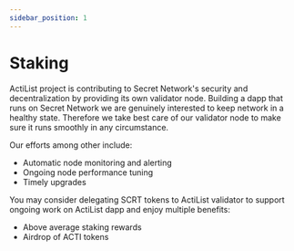 ```yaml
---
sidebar_position: 1
---
```


# Staking

ActiList project is contributing to Secret Network's security and decentralization
by providing its own validator node. Building a dapp that runs on Secret Network we are genuinely interested to keep network in a healthy state. 
Therefore we take best care of our validator node to make sure it runs smoothly in any circumstance. 

Our efforts among other include:

- Automatic node monitoring and alerting 
- Ongoing node performance tuning 
- Timely upgrades

You may consider delegating SCRT tokens to ActiList validator to support ongoing work on ActiList dapp and enjoy multiple benefits:

- Above average staking rewards
- Airdrop of ACTI tokens



